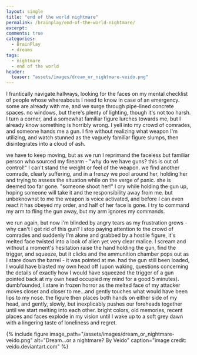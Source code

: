 ```yaml
---
layout: single
title: "end of the world nightmare"
permalink: /brainplay/end-of-the-world-nightmare/
excerpt: 
comments: true
categories:
  - BrainPlay
  - dreams
tags:
  - nightmare
  - end of the world
header:
  teaser: "assets/images/dream_or_nightmare-veido.png"
---
```


I frantically navigate hallways, looking for the faces on my mental checklist of people whose whereabouts I need to know in case of an emergency. some are already with me, and we surge through pipe-lined concrete spaces. no windows, but there's plenty of lighting, though it's not too harsh. I turn a corner, and a somewhat familiar figure lurches towards me, but I already know something is horribly wrong. I yell into my crowd of comrades, and someone hands me a gun. I fire without realizing what weapon I'm utilizing, and watch stunned as the vaguely familiar figure slumps, then disintegrates into a cloud of ash. 

we have to keep moving, but as we run I reprimand the faceless but familiar person who sourced my firearm - "why do we have guns? this is out of control!" I can't stand the weight or feel of the weapon. we find another comrade, clearly suffering, and in a frenzy we pool around her, holding her and trying to assess the situation while on the verge of panic. she is deemed too far gone. "someone shoot her!" I cry while holding the gun up, hoping someone will take it and the responsibility away from me. but unbeknownst to me the weapon is voice activated, and before I can even react it has obeyed my order, and half of her face is gone. I try to command my arm to fling the gun away, but my arm ignores my commands. 

we run again, but now i'm blinded by angry tears as my frustration grows - why can't I get rid of this gun? I stop paying attention to the crowd of comrades and suddenly I'm alone and grabbed by a hostile figure, it's melted face twisted into a look of alien yet very clear malice. I scream and without a moment's hesitation raise the hand holding the gun, find the trigger, and squeeze, but it clicks and the ammunition chamber pops out as I stare down the barrel - it was pointed at me. had the gun still been loaded, I would have blasted my own head off (upon waking, questions concerning the details of exactly how I would have squeezed the trigger of a gun pointed back at my own head occupied my mind for a good 5 minutes). dumbfounded, I stare in frozen horror as the melted face of my attacker moves closer and closer to me...and gently touches what would have been lips to my nose. the figure then places both hands on either side of my head, and gently, slowly, but inexplicably pushes our foreheads together until we start melting into each other. bright colors, old memories, recent places and faces explode in my vision until I wake up to a soft grey dawn with a lingering taste of loneliness and regret. 

{% include figure image_path="/assets/images/dream_or_nightmare-veido.png" alt="Dream...or a nightmare? By Veido" caption="image credit: veido.deviantart.com" %}
